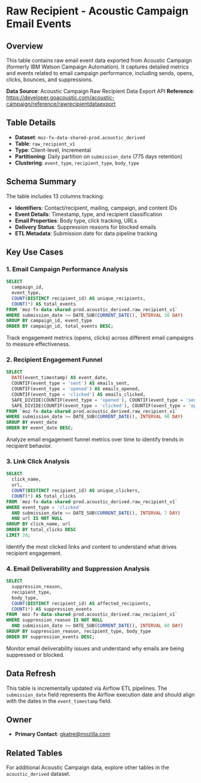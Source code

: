 # Raw Recipient - Acoustic Campaign Email Events

## Overview

This table contains raw email event data exported from Acoustic Campaign (formerly IBM Watson Campaign Automation). It captures detailed metrics and events related to email campaign performance, including sends, opens, clicks, bounces, and suppressions.

**Data Source**: Acoustic Campaign Raw Recipient Data Export API
**Reference**: https://developer.goacoustic.com/acoustic-campaign/reference/rawrecipientdataexport

## Table Details

- **Dataset**: `moz-fx-data-shared-prod.acoustic_derived`
- **Table**: `raw_recipient_v1`
- **Type**: Client-level, Incremental
- **Partitioning**: Daily partition on `submission_date` (775 days retention)
- **Clustering**: `event_type`, `recipient_type`, `body_type`

## Schema Summary

The table includes 13 columns tracking:
- **Identifiers**: Contact/recipient, mailing, campaign, and content IDs
- **Event Details**: Timestamp, type, and recipient classification
- **Email Properties**: Body type, click tracking, URLs
- **Delivery Status**: Suppression reasons for blocked emails
- **ETL Metadata**: Submission date for data pipeline tracking

## Key Use Cases

### 1. Email Campaign Performance Analysis
```sql
SELECT
  campaign_id,
  event_type,
  COUNT(DISTINCT recipient_id) AS unique_recipients,
  COUNT(*) AS total_events
FROM `moz-fx-data-shared-prod.acoustic_derived.raw_recipient_v1`
WHERE submission_date >= DATE_SUB(CURRENT_DATE(), INTERVAL 30 DAY)
GROUP BY campaign_id, event_type
ORDER BY campaign_id, total_events DESC;
```
Track engagement metrics (opens, clicks) across different email campaigns to measure effectiveness.

### 2. Recipient Engagement Funnel
```sql
SELECT
  DATE(event_timestamp) AS event_date,
  COUNTIF(event_type = 'sent') AS emails_sent,
  COUNTIF(event_type = 'opened') AS emails_opened,
  COUNTIF(event_type = 'clicked') AS emails_clicked,
  SAFE_DIVIDE(COUNTIF(event_type = 'opened'), COUNTIF(event_type = 'sent')) AS open_rate,
  SAFE_DIVIDE(COUNTIF(event_type = 'clicked'), COUNTIF(event_type = 'opened')) AS click_through_rate
FROM `moz-fx-data-shared-prod.acoustic_derived.raw_recipient_v1`
WHERE submission_date >= DATE_SUB(CURRENT_DATE(), INTERVAL 90 DAY)
GROUP BY event_date
ORDER BY event_date DESC;
```
Analyze email engagement funnel metrics over time to identify trends in recipient behavior.

### 3. Link Click Analysis
```sql
SELECT
  click_name,
  url,
  COUNT(DISTINCT recipient_id) AS unique_clickers,
  COUNT(*) AS total_clicks
FROM `moz-fx-data-shared-prod.acoustic_derived.raw_recipient_v1`
WHERE event_type = 'clicked'
  AND submission_date >= DATE_SUB(CURRENT_DATE(), INTERVAL 7 DAY)
  AND url IS NOT NULL
GROUP BY click_name, url
ORDER BY total_clicks DESC
LIMIT 20;
```
Identify the most clicked links and content to understand what drives recipient engagement.

### 4. Email Deliverability and Suppression Analysis
```sql
SELECT
  suppression_reason,
  recipient_type,
  body_type,
  COUNT(DISTINCT recipient_id) AS affected_recipients,
  COUNT(*) AS suppression_events
FROM `moz-fx-data-shared-prod.acoustic_derived.raw_recipient_v1`
WHERE suppression_reason IS NOT NULL
  AND submission_date >= DATE_SUB(CURRENT_DATE(), INTERVAL 60 DAY)
GROUP BY suppression_reason, recipient_type, body_type
ORDER BY suppression_events DESC;
```
Monitor email deliverability issues and understand why emails are being suppressed or blocked.

## Data Refresh

This table is incrementally updated via Airflow ETL pipelines. The `submission_date` field represents the Airflow execution date and should align with the dates in the `event_timestamp` field.

## Owner

- **Primary Contact**: gkatre@mozilla.com

## Related Tables

For additional Acoustic Campaign data, explore other tables in the `acoustic_derived` dataset.
